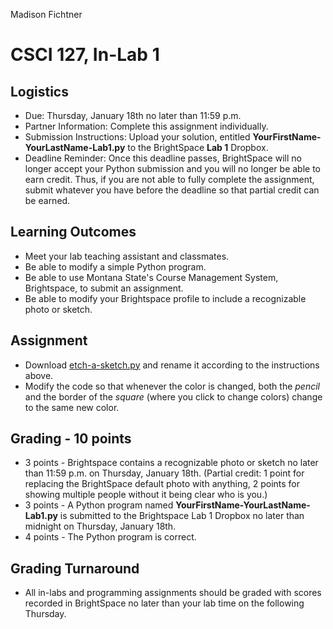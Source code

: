 Madison Fichtner
# CSCI 127, In-Lab 1

## Logistics

* Due: Thursday, January 18th no later than 11:59 p.m.
* Partner Information: Complete this assignment individually.
* Submission Instructions: Upload your solution, entitled **YourFirstName-YourLastName-Lab1.py** to the BrightSpace **Lab 1** Dropbox.
* Deadline Reminder: Once this deadline passes, BrightSpace will no longer accept your Python submission and you will no longer be able to earn credit. Thus, if you are not able to fully complete the assignment, submit whatever you have before the deadline so that partial credit can be earned.

## Learning Outcomes

* Meet your lab teaching assistant and classmates.
* Be able to modify a simple Python program.
* Be able to use Montana State's Course Management System, Brightspace, to submit an assignment.
* Be able to modify your Brightspace profile to include a recognizable photo or sketch.

## Assignment

* Download [etch-a-sketch.py][1] and rename it according to the instructions above.
* Modify the code so that whenever the color is changed, both the _pencil_ and the border of the _square_ (where you click to change colors) change to the same new color.

## Grading - 10 points
* 3 points - Brightspace contains a recognizable photo or sketch no later than 11:59 p.m. on Thursday, January 18th. (Partial credit: 1 point for replacing the BrightSpace default photo with anything, 2 points for showing multiple people without it being clear who is you.)
* 3 points - A Python program named **YourFirstName-YourLastName-Lab1.py** is submitted to the Brightspace Lab 1 Dropbox no later than midnight on Thursday, January 18th.
* 4 points - The Python program is correct.

## Grading Turnaround

* All in-labs and programming assignments should be graded with scores recorded in BrightSpace no later than your lab time on the following Thursday.

[1]: https://www.cs.montana.edu/paxton/classes/csci127/inlabs/lab1/etch-a-sketch.py
